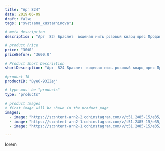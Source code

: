 ```yaml
---
title: "Арт 824"
date: 2019-06-09
draft: false
tags: ["svetlana_kustarnikova"]

# meta description
description : "Арт  824 Браслет  вощеная нить розовый кварц прес Продано"

# product Price
price: "3000"
priceBefore: "3600.0"

# Product Short Description
shortDescription: "Арт  824 Браслет  вощеная нить розовый кварц прес Продано"

#product ID
productID: "Bye6-93IZej"

# type must be "products"
type: "products"

# product Images
# first image will be shown in the product page
images:
  - image: "https://scontent-arn2-2.cdninstagram.com/v/t51.2885-15/e35/60969471_849699615406940_7905055762123174002_n.jpg?se=7&tp=1&_nc_ht=scontent-arn2-2.cdninstagram.com&_nc_cat=108&_nc_ohc=dB031OME3wMAX-p1jn1&ccb=7-4&oh=6df952eca3c77fb71e4ac56d07bac0a1&oe=60837A30&ig_cache_key=MjA2MjM0NTA2NzY4NDczMDk4MA%3D%3D.2-ccb7-4"
  - image: "https://scontent-arn2-1.cdninstagram.com/v/t51.2885-15/e35/61206105_309685736584390_7187849509662734163_n.jpg?se=7&tp=1&_nc_ht=scontent-arn2-1.cdninstagram.com&_nc_cat=110&_nc_ohc=NFfEv7kMStEAX-8mfH5&ccb=7-4&oh=fdacc892af54cb87a8ddb2abd267a96e&oe=60847AA9&ig_cache_key=MjA2MjM0NTA2NzY3NjUwOTA1NQ%3D%3D.2-ccb7-4"
  - image: "https://scontent-arn2-1.cdninstagram.com/v/t51.2885-15/e35/61015186_214776672821558_6537169089849805664_n.jpg?se=7&tp=1&_nc_ht=scontent-arn2-1.cdninstagram.com&_nc_cat=102&_nc_ohc=W59ELZQnJPAAX-OLI6z&ccb=7-4&oh=a00d7c76dd3f56cdad501aebf60d230a&oe=608151A1&ig_cache_key=MjA2MjM0NTA2NzY4NDY5MjEwOA%3D%3D.2-ccb7-4"

---
```

lorem
